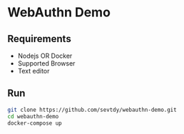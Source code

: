 # WebAuthn Demo

## Requirements

- Nodejs OR Docker
- Supported Browser
- Text editor

## Run

```bash
git clone https://github.com/sevtdy/webauthn-demo.git
cd webauthn-demo
docker-compose up
```
